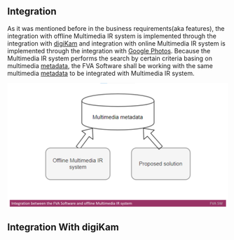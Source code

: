 ## Integration 
As it was mentioned before in the business requirements(aka features), the integration with offline Multimedia IR system is implemented through the integration with [digiKam](https://www.digikam.org/about/) and integration with online Multimedia IR system is implemented through the integration with [Google Photos](https://en.wikipedia.org/wiki/Google_Photos).
Because the Multimedia IR system performs the search by certain criteria basing on multimedia [metadata](https://en.wikipedia.org/wiki/Metadata), the FVA Software shall be working with the same multimedia [metadata](https://en.wikipedia.org/wiki/Metadata) to be integrated with Multimedia IR system.

<img src="Images/Integration.png" alt="Integration.png" />

## Integration With digiKam
